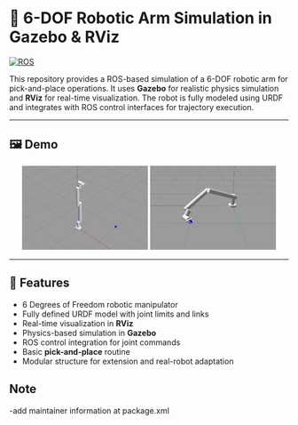 # 🤖 6-DOF Robotic Arm Simulation in Gazebo & RViz

[![ROS](https://img.shields.io/badge/ROS-Noetic-blue.svg)](http://wiki.ros.org/noetic)


This repository provides a ROS-based simulation of a 6-DOF robotic arm for pick-and-place operations. It uses **Gazebo** for realistic physics simulation and **RViz** for real-time visualization. The robot is fully modeled using URDF and integrates with ROS control interfaces for trajectory execution.

---

## 🖼️ Demo

<p align="center">
  <img src="docs/images/Gazebo1.PNG" alt="Robotic Arm Simulation 1" width="45%" />
  <img src="docs/images/Gazebo2.PNG" alt="Robotic Arm Simulation 2" width="45%" />
</p>

---

## 🔧 Features

- 6 Degrees of Freedom robotic manipulator
- Fully defined URDF model with joint limits and links
- Real-time visualization in **RViz**
- Physics-based simulation in **Gazebo**
- ROS control integration for joint commands
- Basic **pick-and-place** routine
- Modular structure for extension and real-robot adaptation

## Note

-add maintainer information at package.xml
